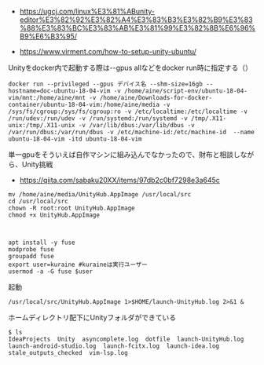 - https://ugcj.com/linux%E3%81%ABunity-editor%E3%82%92%E3%82%A4%E3%83%B3%E3%82%B9%E3%83%88%E3%83%BC%E3%83%AB%E3%81%99%E3%82%8B%E6%96%B9%E6%B3%95/

- https://www.virment.com/how-to-setup-unity-ubuntu/


Unityをdocker内で起動する際は--gpus allなどをdocker run時に指定する（）

```
docker run --privileged --gpus デバイス名 --shm-size=16gb --hostname=doc-ubuntu-18-04-vim -v /home/aine/script-env/ubuntu-18-04-vim/mnt:/home/aine/mnt -v /home/aine/Downloads-for-docker-container/ubuntu-18-04-vim:/home/aine/media -v /sys/fs/cgroup:/sys/fs/cgroup:ro -v /etc/localtime:/etc/localtime -v /run/udev:/run/udev -v /run/systemd:/run/systemd -v /tmp/.X11-unix:/tmp/.X11-unix -v /var/lib/dbus:/var/lib/dbus -v /var/run/dbus:/var/run/dbus -v /etc/machine-id:/etc/machine-id  --name ubuntu-18-04-vim -itd ubuntu-18-04-vim
```

単一gpuをそういえば自作マシンに組み込んでなかったので、財布と相談しながら、Unity挑戦

- https://qiita.com/sabaku20XX/items/97db2c0bf7298e3a645c

```
mv /home/aine/media/UnityHub.AppImage /usr/local/src
cd /usr/local/src
chown -R root:root UnityHub.AppImage
chmod +x UnityHub.AppImage



apt install -y fuse
modprobe fuse
groupadd fuse
export user=kuraine #kuraineは実行ユーザー
usermod -a -G fuse $user
```

起動

```
/usr/local/src/UnityHub.AppImage 1>$HOME/launch-UnityHub.log 2>&1 &
```

ホームディレクトリ配下にUnityフォルダができている

```
$ ls
IdeaProjects  Unity  asyncomplete.log  dotfile  launch-UnityHub.log  launch-android-studio.log  launch-fcitx.log  launch-idea.log  stale_outputs_checked  vim-lsp.log
```
